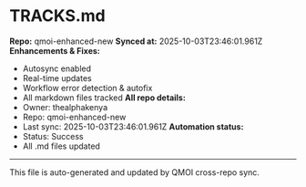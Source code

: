 # TRACKS.md

**Repo:** qmoi-enhanced-new
**Synced at:** 2025-10-03T23:46:01.961Z
**Enhancements & Fixes:**
- Autosync enabled
- Real-time updates
- Workflow error detection & autofix
- All markdown files tracked
**All repo details:**
- Owner: thealphakenya
- Repo: qmoi-enhanced-new
- Last sync: 2025-10-03T23:46:01.961Z
**Automation status:**
- Status: Success
- All .md files updated
---
This file is auto-generated and updated by QMOI cross-repo sync.
